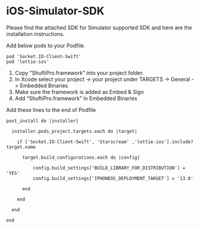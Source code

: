 # iOS-Simulator-SDK


Please find the attached SDK for Simulator supported SDK and here are the installation instructions.

Add below pods to your Podfile. </br>
```
pod 'Socket.IO-Client-Swift'
pod 'lottie-ios'
```

1. Copy “ShuftiPro.framework” into your project folder. </br>
2. In Xcode select your project -> your project under TARGETS -> General -> Embedded Binaries </br>
3. Make sure the framework is added as Embed & Sign </br>
4. Add “ShuftiPro.framework” in Embedded Binaries </br>


Add these lines to the end of Podfile

```
post_install do |installer|

  installer.pods_project.targets.each do |target|

    if ['Socket.IO-Client-Swift', 'Starscream' ,'lottie-ios'].include? target.name

      target.build_configurations.each do |config|

          config.build_settings['BUILD_LIBRARY_FOR_DISTRIBUTION'] = 'YES'
          config.build_settings['IPHONEOS_DEPLOYMENT_TARGET'] = '13.0'

      end

    end

  end

end
```